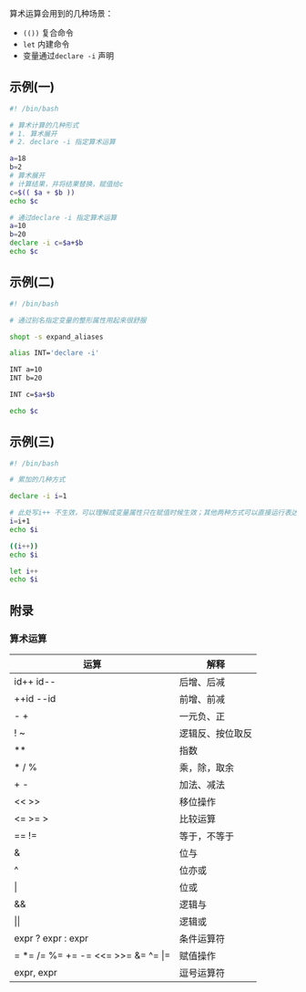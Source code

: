 算术运算会用到的几种场景：

* `(())` 复合命令
* `let` 内建命令
* 变量通过`declare -i` 声明



##  示例(一)

```bash
#! /bin/bash

# 算术计算的几种形式
# 1. 算术展开
# 2. declare -i 指定算术运算

a=18
b=2
# 算术展开
# 计算结果，并将结果替换，赋值给c
c=$(( $a + $b ))
echo $c

# 通过declare -i 指定算术运算
a=10
b=20
declare -i c=$a+$b
echo $c
```



## 示例(二)

```bash
#! /bin/bash

# 通过别名指定变量的整形属性用起来很舒服

shopt -s expand_aliases

alias INT='declare -i'

INT a=10
INT b=20

INT c=$a+$b

echo $c
```



## 示例(三)

```bash
#! /bin/bash

# 累加的几种方式

declare -i i=1

# 此处写i++ 不生效，可以理解成变量属性只在赋值时候生效；其他两种方式可以直接运行表达式
i=i+1
echo $i

((i++))
echo $i

let i++
echo $i
```







## 附录

### 算术运算

| 运算                               | 解释             |
| ---------------------------------- | ---------------- |
| id++ id--                          | 后增、后减       |
| ++id --id                          | 前增、前减       |
| - +                                | 一元负、正       |
| ! ~                                | 逻辑反、按位取反 |
| **                                 | 指数             |
| * / %                              | 乘，除，取余     |
| + -                                | 加法、减法       |
| << >>                              | 移位操作         |
| <= >= >                            | 比较运算         |
| == !=                              | 等于，不等于     |
| &                                  | 位与             |
| ^                                  | 位亦或           |
| \|                                 | 位或             |
| &&                                 | 逻辑与           |
| \|\|                               | 逻辑或           |
| expr ? expr : expr                 | 条件运算符       |
| = *= /= %= += -= <<= >>= &= ^= \|= | 赋值操作         |
| expr, expr                         | 逗号运算符       |

